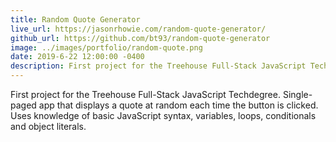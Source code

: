 ```yaml
---
title: Random Quote Generator
live_url: https://jasonrhowie.com/random-quote-generator/
github_url: https://github.com/bt93/random-quote-generator
image: ../images/portfolio/random-quote.png
date: 2019-6-22 12:00:00 -0400
description: First project for the Treehouse Full-Stack JavaScript Techdegree
---
```

First project for the Treehouse Full-Stack JavaScript Techdegree. Single-paged app that displays a quote at random each time the button is clicked. Uses knowledge of basic JavaScript syntax, variables, loops, conditionals and object literals.